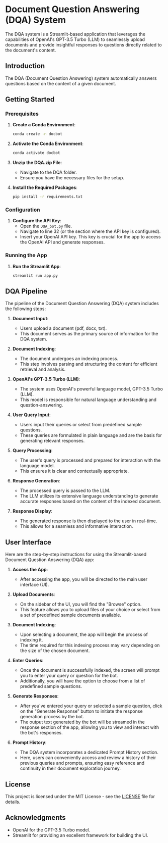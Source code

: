# Document Question Answering (DQA) System

The DQA system is a Streamlit-based application that leverages the capabilities of OpenAI's GPT-3.5 Turbo (LLM) to seamlessly upload documents and provide insightful responses to questions directly related to the document's content.

## Introduction

The DQA (Document Question Answering) system automatically answers questions based on the content of a given document. 

## Getting Started

### Prerequisites

1. **Create a Conda Environment**:
   ```sh
   conda create -n docbot
   ```

2. **Activate the Conda Environment**:
   ```sh
   conda activate docbot
   ```

3. **Unzip the DQA.zip File**:
   - Navigate to the DQA folder.
   - Ensure you have the necessary files for the setup.

4. **Install the Required Packages**:
   ```sh
   pip install -r requirements.txt
   ```

### Configuration

1. **Configure the API Key**:
   - Open the `DQA_bot.py` file.
   - Navigate to line 32 (or the section where the API key is configured).
   - Insert your OpenAI API key. This key is crucial for the app to access the OpenAI API and generate responses.

### Running the App

1. **Run the Streamlit App**:
   ```sh
   streamlit run app.py
   ```

## DQA Pipeline

The pipeline of the Document Question Answering (DQA) system includes the following steps:

1. **Document Input**:
   - Users upload a document (pdf, docx, txt).
   - This document serves as the primary source of information for the DQA system.

2. **Document Indexing**:
   - The document undergoes an indexing process.
   - This step involves parsing and structuring the content for efficient retrieval and analysis.

3. **OpenAI's GPT-3.5 Turbo (LLM)**:
   - The system uses OpenAI's powerful language model, GPT-3.5 Turbo (LLM).
   - This model is responsible for natural language understanding and question-answering.

4. **User Query Input**:
   - Users input their queries or select from predefined sample questions.
   - These queries are formulated in plain language and are the basis for generating relevant responses.

5. **Query Processing**:
   - The user's query is processed and prepared for interaction with the language model.
   - This ensures it is clear and contextually appropriate.

6. **Response Generation**:
   - The processed query is passed to the LLM.
   - The LLM utilizes its extensive language understanding to generate accurate responses based on the content of the indexed document.

7. **Response Display**:
   - The generated response is then displayed to the user in real-time.
   - This allows for a seamless and informative interaction.

## User Interface

Here are the step-by-step instructions for using the Streamlit-based Document Question Answering (DQA) app:

1. **Access the App**:
   - After accessing the app, you will be directed to the main user interface (UI).

2. **Upload Documents**:
   - On the sidebar of the UI, you will find the "Browse" option.
   - This feature allows you to upload files of your choice or select from a set of predefined sample documents available.

3. **Document Indexing**:
   - Upon selecting a document, the app will begin the process of indexing it.
   - The time required for this indexing process may vary depending on the size of the chosen document.

4. **Enter Queries**:
   - Once the document is successfully indexed, the screen will prompt you to enter your query or question for the bot.
   - Additionally, you will have the option to choose from a list of predefined sample questions.

5. **Generate Responses**:
   - After you've entered your query or selected a sample question, click on the "Generate Response" button to initiate the response generation process by the bot.
   - The output text generated by the bot will be streamed in the response section of the app, allowing you to view and interact with the bot's responses.

6. **Prompt History**:
   - The DQA system incorporates a dedicated Prompt History section.
   - Here, users can conveniently access and review a history of their previous queries and prompts, ensuring easy reference and continuity in their document exploration journey.

## License

This project is licensed under the MIT License - see the [LICENSE](LICENSE) file for details.

## Acknowledgments

- OpenAI for the GPT-3.5 Turbo model.
- Streamlit for providing an excellent framework for building the UI.